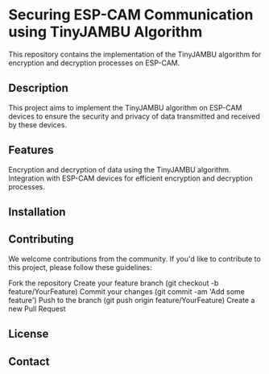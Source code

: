 # Securing ESP-CAM Communication using TinyJAMBU Algorithm

This repository contains the implementation of the TinyJAMBU algorithm for encryption and decryption processes on ESP-CAM.

## Description
This project aims to implement the TinyJAMBU algorithm on ESP-CAM devices to ensure the security and privacy of data transmitted and received by these devices.

## Features
Encryption and decryption of data using the TinyJAMBU algorithm.
Integration with ESP-CAM devices for efficient encryption and decryption processes.

## Installation


## Contributing
We welcome contributions from the community. If you'd like to contribute to this project, please follow these guidelines:

Fork the repository
Create your feature branch (git checkout -b feature/YourFeature)
Commit your changes (git commit -am 'Add some feature')
Push to the branch (git push origin feature/YourFeature)
Create a new Pull Request

## License


## Contact
